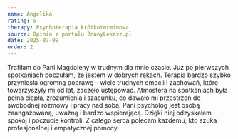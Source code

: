 ```yaml
---
name: Angelika
rating: 5
therapy: Psychoterapia krótkoterminowa
source: Opinia z portalu ZnanyLekarz.pl
date: 2025-07-09
order: 2
---
```

Trafiłam do Pani Magdaleny w&#160;trudnym dla mnie czasie. Już po pierwszych spotkaniach poczułam, że jestem w dobrych rękach. Terapia bardzo szybko przyniosła ogromną poprawę – wiele trudnych emocji i&#160;zachowań, które towarzyszyły mi od lat, zaczęło ustępować. Atmosfera na spotkaniach była pełna ciepła, zrozumienia i&#160;szacunku, co dawało mi przestrzeń do swobodnej rozmowy i&#160;pracy nad sobą. Pani psycholog jest osobą zaangażowaną, uważną i&#160;bardzo wspierającą. Dzięki niej odzyskałam spokój i&#160;poczucie kontroli. Z całego serca polecam każdemu, kto szuka profesjonalnej i&#160;empatycznej pomocy.
